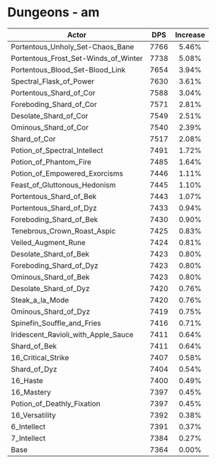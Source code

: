 # Dungeons - am
| Actor | DPS | Increase |
|---|:---:|:---:|
|Portentous_Unholy_Set-Chaos_Bane|7766|5.46%|
|Portentous_Frost_Set-Winds_of_Winter|7738|5.08%|
|Portentous_Blood_Set-Blood_Link|7654|3.94%|
|Spectral_Flask_of_Power|7630|3.61%|
|Portentous_Shard_of_Cor|7588|3.04%|
|Foreboding_Shard_of_Cor|7571|2.81%|
|Desolate_Shard_of_Cor|7549|2.51%|
|Ominous_Shard_of_Cor|7540|2.39%|
|Shard_of_Cor|7517|2.08%|
|Potion_of_Spectral_Intellect|7491|1.72%|
|Potion_of_Phantom_Fire|7485|1.64%|
|Potion_of_Empowered_Exorcisms|7446|1.11%|
|Feast_of_Gluttonous_Hedonism|7445|1.10%|
|Portentous_Shard_of_Bek|7443|1.07%|
|Portentous_Shard_of_Dyz|7433|0.94%|
|Foreboding_Shard_of_Bek|7430|0.90%|
|Tenebrous_Crown_Roast_Aspic|7425|0.83%|
|Veiled_Augment_Rune|7424|0.81%|
|Desolate_Shard_of_Bek|7423|0.80%|
|Foreboding_Shard_of_Dyz|7423|0.80%|
|Ominous_Shard_of_Bek|7423|0.80%|
|Desolate_Shard_of_Dyz|7420|0.76%|
|Steak_a_la_Mode|7420|0.76%|
|Ominous_Shard_of_Dyz|7419|0.75%|
|Spinefin_Souffle_and_Fries|7416|0.71%|
|Iridescent_Ravioli_with_Apple_Sauce|7411|0.64%|
|Shard_of_Bek|7411|0.64%|
|16_Critical_Strike|7407|0.58%|
|Shard_of_Dyz|7404|0.54%|
|16_Haste|7400|0.49%|
|16_Mastery|7397|0.45%|
|Potion_of_Deathly_Fixation|7397|0.45%|
|16_Versatility|7392|0.38%|
|6_Intellect|7391|0.37%|
|7_Intellect|7384|0.27%|
|Base|7364|0.00%|
